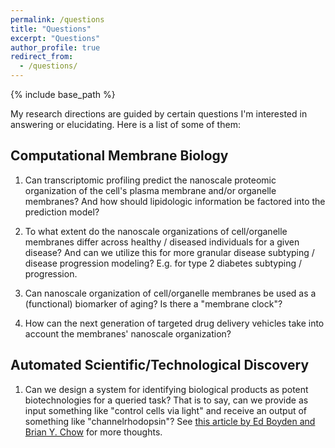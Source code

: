 ```yaml
---
permalink: /questions
title: "Questions"
excerpt: "Questions"
author_profile: true
redirect_from: 
  - /questions/
---
```


{% include base_path %}

My research directions are guided by certain questions I'm interested in answering or elucidating. Here is a list of some of them:

## Computational Membrane Biology

1. Can transcriptomic profiling predict the nanoscale proteomic organization of the cell's plasma membrane and/or organelle membranes? And how should lipidologic information be factored into the prediction model?

2. To what extent do the nanoscale organizations of cell/organelle membranes differ across healthy / diseased individuals for a given disease? And can we utilize this for more granular disease subtyping / disease progression modeling? E.g. for type 2 diabetes subtyping / progression.

3. Can nanoscale organization of cell/organelle membranes be used as a (functional) biomarker of aging? Is there a "membrane clock"?

4. How can the next generation of targeted drug delivery vehicles take into account the membranes' nanoscale organization?

## Automated Scientific/Technological Discovery

1. Can we design a system for identifying biological products as potent biotechnologies for a queried task? That is to say, can we provide as input something like "control cells via light" and receive an output of something like "channelrhodopsin"? See [this article by Ed Boyden and Brian Y. Chow](https://www.technologyreview.com/2010/01/19/206611/defining-an-algorithm-for-inventing-from-nature/) for more thoughts.

